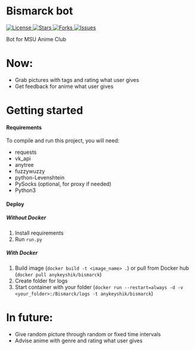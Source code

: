 # Bismarck bot

<a href="https://github.com/AnyKeyShik/Bismarck/blob/master/LICENSE">
<img src ="https://img.shields.io/github/license/AnyKeyShik/Bismarck.svg"  alt="License"/>
</a>
<a href="https://github.com/AnyKeyShik/Bismarck/stargazers">
<img src ="https://img.shields.io/github/stars/AnyKeyShik/Bismarck.svg"  alt="Stars"/>
</a>
<a href="https://github.com/AnyKeyShik/Bismarck/network">
<img src ="https://img.shields.io/github/forks/AnyKeyShik/Bismarck.svg"  alt="Forks"/>
</a>
<a href="https://github.com/AnyKeyShik/Bismarck/issues">
<img src ="https://img.shields.io/github/issues/AnyKeyShik/Bismarck.svg"  alt="Issues"/>
</a>

Bot for MSU Anime Club

# Now:
* Grab pictures with tags and rating what user gives
* Get feedback for anime what user gives


# Getting started

#### Requirements

To compile and run this project, you will need:
* requests
* vk_api
* anytree
* fuzzywuzzy
* python-Levenshtein
* PySocks (optional, for proxy if needed)
* Python3

#### Deploy

##### Without Docker
1. Install requirements
2. Run `run.py` 

##### With Docker
1. Build image (`docker build -t <image_name> .`) or pull from Docker hub (`docker pull anykeyshik/bismarck`)
2. Create folder for logs
3. Start container with your folder (`docker run --restart=always -d -v <your_folder>:/Bismarck/logs -t anykeyshik/bismarck`)

# In future:
* Give random picture through random or fixed time intervals
* Advise anime with genre and rating what user gives 

